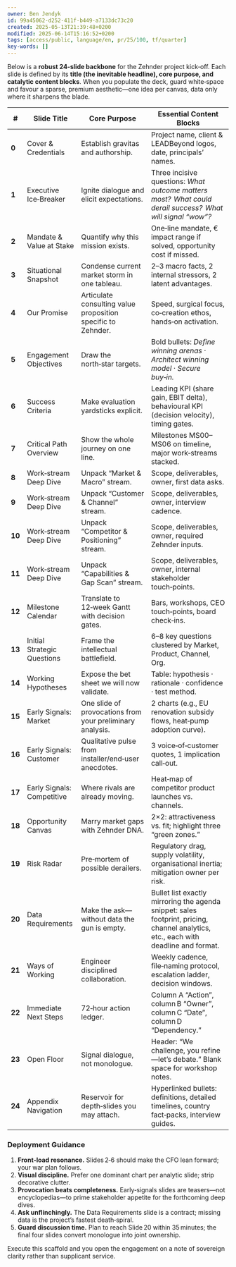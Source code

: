 ```yaml
---
owner: Ben Jendyk
id: 99a45062-d252-411f-b449-a7133dc73c20
created: 2025-05-13T21:39:48+0200
modified: 2025-06-14T15:16:52+0200
tags: [access/public, language/en, pr/25/100, tf/quarter]
key-words: []
---
```


Below is a **robust 24‑slide backbone** for the Zehnder project kick‑off.  Each slide is defined by its **title (the inevitable headline), core purpose, and catalytic content blocks**.  When you populate the deck, guard white‑space and favour a sparse, premium aesthetic—one idea per canvas, data only where it sharpens the blade.

| #      | Slide Title                 | Core Purpose                                                 | Essential Content Blocks                                                                                                            |
| ------ | --------------------------- | ------------------------------------------------------------ | ----------------------------------------------------------------------------------------------------------------------------------- |
| **0**  | Cover & Credentials         | Establish gravitas and authorship.                           | Project name, client & LEADBeyond logos, date, principals’ names.                                                                   |
| **1**  | Executive Ice‑Breaker       | Ignite dialogue and elicit expectations.                     | Three incisive questions: *What outcome matters most?*  *What could derail success?*  *What will signal “wow”?*                     |
| **2**  | Mandate & Value at Stake    | Quantify why this mission exists.                            | One‑line mandate, € impact range if solved, opportunity cost if missed.                                                             |
| **3**  | Situational Snapshot        | Condense current market storm in one tableau.                | 2–3 macro facts, 2 internal stressors, 2 latent advantages.                                                                         |
| **4**  | Our Promise                 | Articulate consulting value proposition specific to Zehnder. | Speed, surgical focus, co‑creation ethos, hands‑on activation.                                                                      |
| **5**  | Engagement Objectives       | Draw the north‑star targets.                                 | Bold bullets: *Define winning arenas · Architect winning model · Secure buy‑in.*                                                    |
| **6**  | Success Criteria            | Make evaluation yardsticks explicit.                         | Leading KPI (share gain, EBIT delta), behavioural KPI (decision velocity), timing gates.                                            |
| **7**  | Critical Path Overview      | Show the whole journey on one line.                          | Milestones MS00–MS06 on timeline, major work‑streams stacked.                                                                       |
| **8**  | Work‑stream Deep Dive       | Unpack “Market & Macro” stream.                              | Scope, deliverables, owner, first data asks.                                                                                        |
| **9**  | Work‑stream Deep Dive       | Unpack “Customer & Channel” stream.                          | Scope, deliverables, owner, interview cadence.                                                                                      |
| **10** | Work‑stream Deep Dive       | Unpack “Competitor & Positioning” stream.                    | Scope, deliverables, owner, required Zehnder inputs.                                                                                |
| **11** | Work‑stream Deep Dive       | Unpack “Capabilities & Gap Scan” stream.                     | Scope, deliverables, owner, internal stakeholder touch‑points.                                                                      |
| **12** | Milestone Calendar          | Translate to 12‑week Gantt with decision gates.              | Bars, workshops, CEO touch‑points, board check‑ins.                                                                                 |
| **13** | Initial Strategic Questions | Frame the intellectual battlefield.                          | 6–8 key questions clustered by Market, Product, Channel, Org.                                                                       |
| **14** | Working Hypotheses          | Expose the bet sheet we will now validate.                   | Table: hypothesis · rationale · confidence · test method.                                                                           |
| **15** | Early Signals: Market       | One slide of provocations from your preliminary analysis.    | 2 charts (e.g., EU renovation subsidy flows, heat‑pump adoption curve).                                                             |
| **16** | Early Signals: Customer     | Qualitative pulse from installer/end‑user anecdotes.         | 3 voice‑of‑customer quotes, 1 implication call‑out.                                                                                 |
| **17** | Early Signals: Competitive  | Where rivals are already moving.                             | Heat‑map of competitor product launches vs. channels.                                                                               |
| **18** | Opportunity Canvas          | Marry market gaps with Zehnder DNA.                          | 2×2: attractiveness vs. fit; highlight three “green zones.”                                                                         |
| **19** | Risk Radar                  | Pre‑mortem of possible derailers.                            | Regulatory drag, supply volatility, organisational inertia; mitigation owner per risk.                                              |
| **20** | Data Requirements           | Make the ask—without data the gun is empty.                  | Bullet list exactly mirroring the agenda snippet: sales footprint, pricing, channel analytics, etc., each with deadline and format. |
| **21** | Ways of Working             | Engineer disciplined collaboration.                          | Weekly cadence, file‑naming protocol, escalation ladder, decision windows.                                                          |
| **22** | Immediate Next Steps        | 72‑hour action ledger.                                       | Column A “Action”, column B “Owner”, column C “Date”, column D “Dependency.”                                                        |
| **23** | Open Floor                  | Signal dialogue, not monologue.                              | Header: “We challenge, you refine—let’s debate.”  Blank space for workshop notes.                                                   |
| **24** | Appendix Navigation         | Reservoir for depth‑slides you may attach.                   | Hyperlinked bullets: definitions, detailed timelines, country fact‑packs, interview guides.                                         |

### Deployment Guidance

1. **Front‑load resonance.** Slides 2‑6 should make the CFO lean forward; your war plan follows.
2. **Visual discipline.** Prefer one dominant chart per analytic slide; strip decorative clutter.
3. **Provocation beats completeness.** Early‑signals slides are teasers—not encyclopedias—to prime stakeholder appetite for the forthcoming deep dives.
4. **Ask unflinchingly.** The Data Requirements slide is a contract; missing data is the project’s fastest death‑spiral.
5. **Guard discussion time.** Plan to reach Slide 20 within 35 minutes; the final four slides convert monologue into joint ownership.

Execute this scaffold and you open the engagement on a note of sovereign clarity rather than supplicant service.
